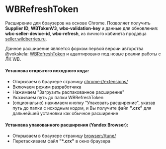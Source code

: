 # WBRefreshToken

Расширение для браузеров на основе Chrome.
Позволяет получить **Supplier ID**, **WBTokenV3**, **wbx-validation-key** и данные для обновления: **wbx-seller-device-id**, **wbx-refresh**, из личного кабинета продавца [seller.wildberries.ru](https://seller.wildberries.ru "seller.wildberries.ru").

Данное расширение является форком первой версии авторства @vokskela: [WBRefreshToken](https://gitlab.com/vokskela/WBRefreshToken "https://gitlab.com/vokskela/WBRefreshToken") и адаптировано под новые реалии работы с ЛК WB.

#### Установка открытого исходного кода:
- Открываем в браузере страницу [chrome://extensions/](chrome://extensions/ "chrome://extensions/")
- Включаем режим разработчика
- Нажимаем "Загрузить распакованное расширение"
- Указываем путь до папки WBRefreshToken
- (опционально) нажимаем кнопку "Упаковать расширение", указав путь до папки с исходным кодом, и Вы получите файл **".crx"** для дальнейшей установки как обычное расширение


#### Установка упакованного расширения (Yandex Browser):
- Открываем в браузере страницу [browser://tune/](browser://tune/ "browser://tune/")
- Перетаскиваем файл **"*.crx"** в окно браузера